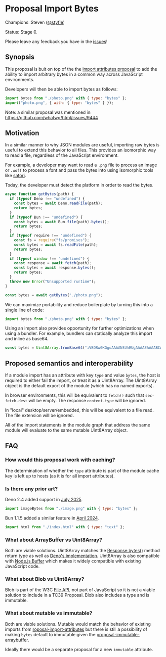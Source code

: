 # Proposal Import Bytes

Champions: Steven ([@styfle](https://github.com/styfle))

Status: Stage 0.

Please leave any feedback you have in the [issues](https://github.com/styfle/proposal-import-bytes/issues)!

## Synopsis

This proposal is buit on top of the the [import attributes proposal](https://github.com/tc39/proposal-import-attributes) to add the ability to import arbitrary bytes in a common way across JavaScript environments.

Developers will then be able to import bytes as follows:

```js
import bytes from "./photo.png" with { type: "bytes" };
import("photo.png", { with: { type: "bytes" } });
```

Note: a similar proposal was mentioned in https://github.com/whatwg/html/issues/9444

## Motivation

In a similar manner to why JSON modules are useful, importing raw bytes is useful to extend this behavior to all files. This provides an isomorphic way to read a file, regardless of the JavaScript environment. 

For example, a developer may want to read a `.png` file to process an image or `.woff` to process a font and pass the bytes into using isomorphic tools like [satori](https://github.com/vercel/satori).

Today, the developer must detect the platform in order to read the bytes.

```js
async function getBytes(path) {
  if (typeof Deno !== "undefined") {
    const bytes = await Deno.readFile(path);
    return bytes;
  }
  if (typeof Bun !== "undefined") {
    const bytes = await Bun.file(path).bytes();
    return bytes;
  }
  if (typeof require !== "undefined") {
    const fs = require("fs/promises");
    const bytes = await fs.readFile(path);
    return bytes;
  }
  if (typeof window !== "undefined") {
    const response = await fetch(path);
    const bytes = await response.bytes();
    return bytes;
  }
  throw new Error("Unsupported runtime");
}

const bytes = await getBytes("./photo.png");
```

We can maximize portability and reduce boilerplate by turning this into a single line of code:

```js
import bytes from "./photo.png" with { type: "bytes" };
```

Using an import also provides opportunity for further optimizations when using a bundler. For example, bundlers can statically analyze this import and inline as base64.

```js
const bytes = Uint8Array.fromBase64("iVBORw0KGgoAAAANSUhEUgAAAAEAAAABCAQAAAC1HAwCAAAAC0lEQVR42mNkqAcAAIUAgUW0RjgAAAAASUVORK5CYII=")
```

## Proposed semantics and interoperability

If a module import has an attribute with key `type` and value `bytes`, the host is required to either fail the import, or treat it as a Uint8Array. The Uint8Array object is the default export of the module (which has no named exports).

In browser environments, this will be equivalent to `fetch()` such that `sec-fetch-dest` will be empty. The response `content-type` will be ignored.

In "local" desktop/server/embedded, this will be equivalent to a file read. The file extension will be ignored.

All of the import statements in the module graph that address the same module will evaluate to the same mutable Uint8Array object.

## FAQ

### How would this proposal work with caching?

The determination of whether the `type` attribute is part of the module cache key is left up to hosts (as it is for all import attributes).

### Is there any prior art?

Deno 2.4 added support in [July 2025](https://deno.com/blog/v2.4).

```js
import imageBytes from "./image.png" with { type: "bytes" };
```

Bun 1.1.5 added a similar feature in [April 2024](https://bun.sh/blog/bun-v1.1.5).

```js
import html from "./index.html" with { type: "text" };
```

### What about ArrayBuffer vs Uint8Array?

Both are viable solutions. Uint8Array matches the [Response.bytes()](https://developer.mozilla.org/en-US/docs/Web/API/Response/bytes) method return type as well as [Deno's implementation](https://deno.com/blog/v2.4#importing-text-and-bytes). Uint8Array is also compatible with [Node.js Buffer](https://nodejs.org/api/buffer.html#buffer) which makes it widely compatible with existing JavaScript code.

### What about Blob vs Uint8Array?

Blob is part of the W3C [File API](https://www.w3.org/TR/FileAPI/), not part of JavaScript so it is not a viable solution to include in a TC39 Proposal. Blob also includes a type and is immutable.

### What about mutable vs immutable?

Both are viable solutions. Mutable would match the behavior of existing imports from [roposal-import-attributes](https://github.com/tc39/proposal-import-attributes) but there is still a possibility of making `bytes` default to immutable given the [proposal-immutable-arraybuffer](https://github.com/tc39/proposal-immutable-arraybuffer).

Ideally there would be a separate proposal for a new `immutable` attribute.
